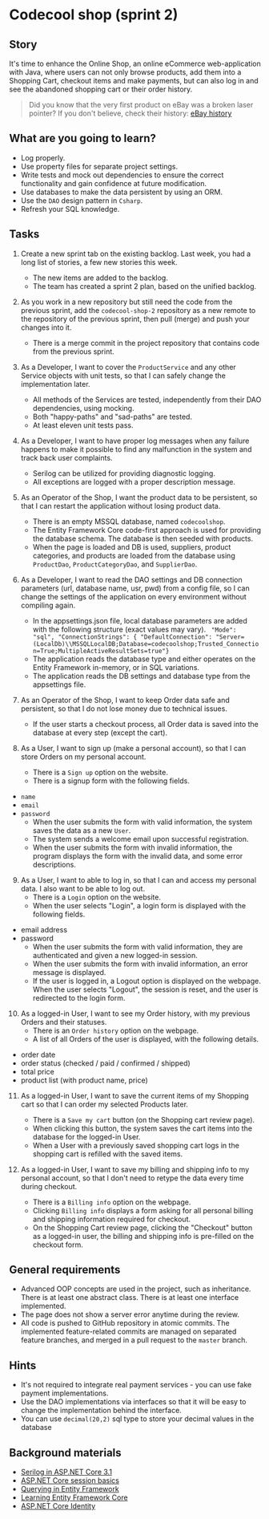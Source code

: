 # Codecool shop (sprint 2)

## Story

It's time to enhance the Online Shop, an online eCommerce web-application with Java,
where users can not only browse products, add them into a Shopping Cart,
checkout items and make payments, but can also log in and see the abandoned shopping cart or their order history.

> Did you know that the very first product on eBay was a broken laser pointer?
> If you don't believe, check their history: [eBay history](https://www.ebayinc.com/company/our-history/)

## What are you going to learn?

-   Log properly.
-   Use property files for separate project settings.
-   Write tests and mock out dependencies to ensure the correct functionality and gain confidence at future modification.
-   Use databases to make the data persistent by using an ORM.
-   Use the `DAO` design pattern in `Csharp`.
-   Refresh your SQL knowledge.

## Tasks

1. Create a new sprint tab on the existing backlog. Last week, you had a long list of stories, a few new stories this week.

    - The new items are added to the backlog.
    - The team has created a sprint 2 plan, based on the unified backlog.

2. As you work in a new repository but still need the code from the previous sprint, add the `codecool-shop-2` repository as a new remote to the repository of the previous sprint, then pull (merge) and push your changes into it.

    - There is a merge commit in the project repository that contains code from the previous sprint.

3. As a Developer, I want to cover the `ProductService` and any other Service objects with unit tests, so that I can safely change the implementation later.

    - All methods of the Services are tested, independently from their DAO dependencies, using mocking.
    - Both "happy-paths" and "sad-paths" are tested.
    - At least eleven unit tests pass.

4. As a Developer, I want to have proper log messages when any failure happens to make it possible to find any malfunction in the system and track back user complaints.

    - Serilog can be utilized for providing diagnostic logging.
    - All exceptions are logged with a proper description message.

5. As an Operator of the Shop, I want the product data to be persistent, so that I can restart the application without losing product data.

    - There is an empty MSSQL database, named `codecoolshop`.
    - The Entity Framework Core code-first approach is used for providing the database schema. The database is then seeded with products.
    - When the page is loaded and DB is used, suppliers, product categories, and products are loaded from the database using `ProductDao`, `ProductCategoryDao`, and `SupplierDao`.

6. As a Developer, I want to read the DAO settings and DB connection parameters (url, database name, usr, pwd) from a config file, so I can change the settings of the application on every environment without compiling again.

    - In the appsettings.json file, local database parameters are added with the following structure (exact values may vary). ` "Mode": "sql", "ConnectionStrings": { "DefaultConnection": "Server=(LocalDb)\\MSSQLLocalDB;Database=codecoolshop;Trusted_Connection=True;MultipleActiveResultSets=true"}`
    - The application reads the database type and either operates on the Entity Framework in-memory, or in SQL variations.
    - The application reads the DB settings and database type from the appsettings file.

7. As an Operator of the Shop, I want to keep Order data safe and persistent, so that I do not lose money due to technical issues.

    - If the user starts a checkout process, all Order data is saved into the database at every step (except the cart).

8. As a User, I want to sign up (make a personal account), so that I can store Orders on my personal account.
    - There is a `Sign up` option on the website.
    - There is a signup form with the following fields.

-   `name`
-   `email`
-   `password`
    -   When the user submits the form with valid information, the system saves the data as a new `User`.
    -   The system sends a welcome email upon successful registration.
    -   When the user submits the form with invalid information, the program displays the form with the invalid data, and some error descriptions.

9. As a User, I want to able to log in, so that I can and access my personal data. I also want to be able to log out.
    - There is a `Login` option on the website.
    - When the user selects "Login", a login form is displayed with the following fields.

-   email address
-   password
    -   When the user submits the form with valid information, they are authenticated and given a new logged-in session.
    -   When the user submits the form with invalid information, an error message is displayed.
    -   If the user is logged in, a Logout option is displayed on the webpage. When the user selects "Logout", the session is reset, and the user is redirected to the login form.

10. As a logged-in User, I want to see my Order history, with my previous Orders and their statuses.
    -   There is an `Order history` option on the webpage.
    -   A list of all Orders of the user is displayed, with the following details.

-   order date
-   order status (checked / paid / confirmed / shipped)
-   total price
-   product list (with product name, price)

11. As a logged-in User, I want to save the current items of my Shopping cart so that I can order my selected Products later.

    -   There is a `Save my cart` button (on the Shopping cart review page).
    -   When clicking this button, the system saves the cart items into the database for the logged-in User.
    -   When a User with a previously saved shopping cart logs in the shopping cart is refilled with the saved items.

12. As a logged-in User, I want to save my billing and shipping info to my personal account, so that I don't need to retype the data every time during checkout.
    -   There is a `Billing info` option on the webpage.
    -   Clicking `Billing info` displays a form asking for all personal billing and shipping information required for checkout.
    -   On the Shopping Cart review page, clicking the "Checkout" button as a logged-in user, the billing and shipping info is pre-filled on the checkout form.

## General requirements

-   Advanced OOP concepts are used in the project, such as inheritance.
    There is at least one abstract class.
    There is at least one interface implemented.
-   The page does not show a server error anytime during the review.
-   All code is pushed to GitHub repository in atomic commits. The implemented feature-related commits are managed on separated feature branches, and merged in a pull request to the `master` branch.

## Hints

-   It's not required to integrate real payment services - you can use fake payment implementations.
-   Use the DAO implementations via interfaces so that it will be easy to change the implementation behind the interface.
-   You can use `decimal(20,2)` sql type to store your decimal values in the database

## Background materials

-   <i class="far fa-exclamation"></i> [Serilog in ASP.NET Core 3.1](https://codewithmukesh.com/blog/serilog-in-aspnet-core-3-1/)
-   <i class="far fa-exclamation"></i> [ASP.NET Core session basics](https://tutexchange.com/using-session-in-asp-net-core-3-0/)
-   <i class="far fa-exclamation"></i> [Querying in Entity Framework](https://www.entityframeworktutorial.net/querying-entity-graph-in-entity-framework.aspx)
-   <i class="far fa-exclamation"></i> [Learning Entity Framework Core](https://www.entityframeworktutorial.net/efcore/entity-framework-core.aspx)
-   <i class="far fa-exclamation"></i> [ASP.NET Core Identity](https://www.tutorialspoint.com/asp.net_core/asp.net_core_identity_configuration.htm)
